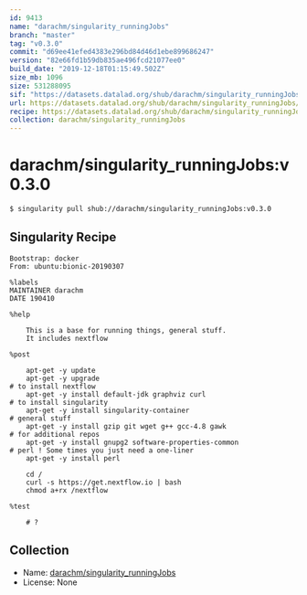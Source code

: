```yaml
---
id: 9413
name: "darachm/singularity_runningJobs"
branch: "master"
tag: "v0.3.0"
commit: "d69ee41efed4383e296bd84d46d1ebe899686247"
version: "82e66fd1b59db835ae496fcd21077ee0"
build_date: "2019-12-18T01:15:49.502Z"
size_mb: 1096
size: 531288095
sif: "https://datasets.datalad.org/shub/darachm/singularity_runningJobs/v0.3.0/2019-12-18-d69ee41e-82e66fd1/82e66fd1b59db835ae496fcd21077ee0.simg"
url: https://datasets.datalad.org/shub/darachm/singularity_runningJobs/v0.3.0/2019-12-18-d69ee41e-82e66fd1/
recipe: https://datasets.datalad.org/shub/darachm/singularity_runningJobs/v0.3.0/2019-12-18-d69ee41e-82e66fd1/Singularity
collection: darachm/singularity_runningJobs
---
```


# darachm/singularity_runningJobs:v0.3.0

```bash
$ singularity pull shub://darachm/singularity_runningJobs:v0.3.0
```

## Singularity Recipe

```singularity
Bootstrap: docker
From: ubuntu:bionic-20190307

%labels
MAINTAINER darachm
DATE 190410

%help

    This is a base for running things, general stuff.
    It includes nextflow
    
%post

    apt-get -y update
    apt-get -y upgrade
# to install nextflow
    apt-get -y install default-jdk graphviz curl 
# to install singularity
    apt-get -y install singularity-container
# general stuff
    apt-get -y install gzip git wget g++ gcc-4.8 gawk
# for additional repos
    apt-get -y install gnupg2 software-properties-common 
# perl ! Some times you just need a one-liner
    apt-get -y install perl

    cd / 
    curl -s https://get.nextflow.io | bash
    chmod a+rx /nextflow

%test

    # ?
```

## Collection

 - Name: [darachm/singularity_runningJobs](https://github.com/darachm/singularity_runningJobs)
 - License: None

